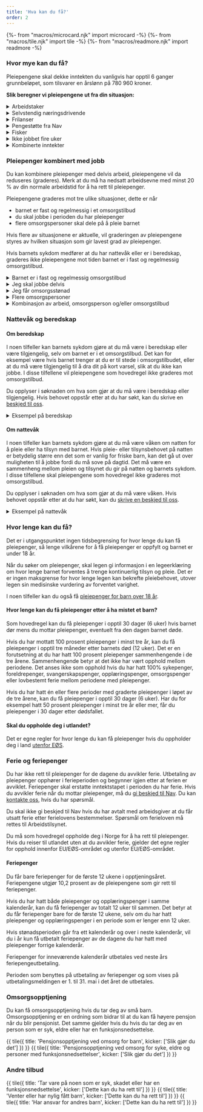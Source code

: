 ```yaml
---
title: 'Hva kan du få?'
order: 2
---
```

{%- from "macros/microcard.njk" import microcard -%}
{%- from "macros/tile.njk" import tile -%}
{%- from "macros/readmore.njk" import readmore -%}

### Hvor mye kan du få?

Pleiepengene skal dekke inntekten du vanligvis har opptil 6 ganger grunnbeløpet, som tilsvarer en årslønn på  780 960 kroner.

**Slik beregner vi pleiepengene ut fra din situasjon:**

<div class='accordion'>
  <details>
    <summary>Arbeidstaker</summary>
    {% prose %}{% endprose %}
  </details>
  <details>
    <summary>Selvstendig næringsdrivende</summary>
    {% prose %}{% endprose %}
  </details>
  <details>
    <summary>Frilanser</summary>
    {% prose %}{% endprose %}
  </details>
  <details>
    <summary>Pengestøtte fra Nav</summary>
    {% prose %}{% endprose %}
  </details>
  <details>
    <summary>Fisker</summary>
    {% prose %}{% endprose %}
  </details>
  <details>
    <summary>Ikke jobbet fire uker</summary>
    {% prose %}{% endprose %}
  </details>
  <details>
    <summary>Kombinerte inntekter</summary>
    {% prose %}{% endprose %}
  </details>
</div>

### Pleiepenger kombinert med jobb

Du kan kombinere pleiepenger med delvis arbeid, pleiepengene vil da reduseres (graderes). Merk at du må ha nedsatt arbeidsevne med minst 20 % av din normale arbeidstid for å ha rett til pleiepenger. 

Pleiepengene graderes mot tre ulike situasjoner, dette er når

* barnet er fast og regelmessig i et omsorgstilbud
* du skal jobbe i perioden du har pleiepenger
* flere omsorgspersoner skal dele på å pleie barnet

Hvis flere av situasjonene er aktuelle, vil graderingen av pleiepengene styres av hvilken situasjon som gir lavest grad av pleiepenger. 

Hvis barnets sykdom medfører at du har nattevåk eller er i beredskap, graderes ikke pleiepengene mot tiden barnet er i fast og regelmessig omsorgstilbud. 

<div class='accordion'>
  <details>
    <summary>Barnet er i fast og regelmessig omsorgstilbud</summary>
    {% prose %}{% endprose %}
  </details>
  <details>
    <summary>Jeg skal jobbe delvis</summary>
    {% prose %}{% endprose %}
  </details>
  <details>
    <summary>Jeg får omsorgsstønad</summary>
    {% prose %}{% endprose %}
  </details>
  <details>
    <summary>Flere omsorgspersoner</summary>
    {% prose %}{% endprose %}
  </details>
  <details>
    <summary>Kombinasjon av arbeid, omsorgsperson og/eller omsorgstilbud</summary>
    {% prose %}{% endprose %}
  </details>
</div>

### Nattevåk og beredskap

#### Om beredskap

I noen tilfeller kan barnets sykdom gjøre at du må være i beredskap eller være tilgjengelig, selv om barnet er i et omsorgstilbud. Det kan for eksempel være hvis barnet trenger at du er til stede i omsorgstilbudet, eller at du må være tilgjengelig til å dra dit på kort varsel, slik at du ikke kan jobbe. I disse tilfellene vil pleiepengene som hovedregel ikke graderes mot omsorgstilbud.

Du opplyser i søknaden om hva som gjør at du må være i beredskap eller tilgjengelig. Hvis behovet oppstår etter at du har søkt, kan du skrive en [beskjed til oss](#).

<div class='readmore'>
  <details>
    <summary>Eksempel på beredskap</summary>
    {% prose %}{% endprose %}
  </details>
</div>

#### Om nattevåk

I noen tilfeller kan barnets sykdom gjøre at du må være våken om natten for å pleie eller ha tilsyn med barnet. Hvis pleie- eller tilsynsbehovet på natten er betydelig større enn det som er vanlig for friske barn, kan det gå ut over muligheten til å jobbe fordi du må sove på dagtid. Det må være en sammenheng mellom pleien og tilsynet du gir på natten og barnets sykdom. I disse tilfellene skal pleiepengene som hovedregel ikke graderes mot omsorgstilbud.

Du opplyser i søknaden om hva som gjør at du må være våken. Hvis behovet oppstår etter at du har søkt, kan du [skrive en beskjed til oss](#).

<div class='readmore'>
  <details>
    <summary>Eksempel på nattevåk</summary>
    {% prose %}{% endprose %}
  </details>
</div>

### Hvor lenge kan du få?

Det er i utgangspunktet ingen tidsbegrensing for hvor lenge du kan få pleiepenger, så lenge vilkårene for å få pleiepenger er oppfylt og barnet er under 18 år.

Når du søker om pleiepenger, skal legen gi informasjon i en legeerklæring om hvor lenge barnet forventes å trenge kontinuerlig tilsyn og pleie. Det er er ingen maksgrense for hvor lenge legen kan bekrefte pleiebehovet, utover legen sin medisinske vurdering av forventet varighet. 

I noen tilfeller kan du også få [pleiepenger for barn over 18 år](#).

#### Hvor lenge kan du få pleiepenger etter å ha mistet et barn? 

Som hovedregel kan du få pleiepenger i opptil 30 dager (6 uker) hvis barnet dør mens du mottar pleiepenger, eventuelt fra den dagen barnet døde.

Hvis du har mottatt 100 prosent pleiepenger i minst tre år, kan du få pleiepenger i opptil tre måneder etter barnets død (12 uker). Det er en forutsetning at du har hatt 100 prosent pleiepenger sammenhengende i de tre årene. Sammenhengende betyr at det ikke har vært opphold mellom periodene. Det anses ikke som opphold hvis du har hatt 100% sykepenger, foreldrepenger, svangerskapspenger, opplæringspenger, omsorgspenger eller lovbestemt ferie mellom periodene med pleiepenger.

Hvis du har hatt én eller flere perioder med graderte pleiepenger i løpet av de tre årene, kan du få pleiepenger i opptil 30 dager (6 uker). Har du for eksempel hatt 50 prosent pleiepenger i minst tre år eller mer, får du pleiepenger i 30 dager etter dødsfallet.

#### Skal du oppholde deg i utlandet? 

Det er egne regler for hvor lenge du kan få pleiepenger hvis du oppholder deg i land [utenfor EØS](#).

### Ferie og feriepenger

Du har ikke rett til pleiepenger for de dagene du avvikler ferie. Utbetaling av pleiepenger opphører i ferieperioden og begynner igjen etter at ferien er avviklet. Feriepenger skal erstatte inntektstapet i perioden du har ferie. Hvis du avvikler ferie når du mottar pleiepenger, må du [gi beskjed til Nav](#). Du kan [kontakte oss](#), hvis du har spørsmål.

Du skal ikke gi beskjed til Nav hvis du har avtalt med arbeidsgiver at du får utsatt ferie etter ferielovens bestemmelser. Spørsmål om ferieloven må rettes til Arbeidstilsynet.

Du må som hovedregel oppholde deg i Norge for å ha rett til pleiepenger. Hvis du reiser til utlandet uten at du avvikler ferie, gjelder det egne regler for opphold innenfor EU/EØS-området og utenfor EU/EØS-området. 

#### Feriepenger

Du får bare feriepenger for de første 12 ukene i opptjeningsåret. Feriepengene utgjør 10,2 prosent av de pleiepengene som gir rett til feriepenger. 

Hvis du har hatt både pleiepenger og opplæringspenger i samme kalenderår, kan du få feriepenger av totalt 12 uker til sammen. Det betyr at du får feriepenger bare for de første 12 ukene, selv om du har hatt pleiepenger og opplæringspenger i en periode som er lenger enn 12 uker.

Hvis stønadsperioden går fra ett kalenderår og over i neste kalenderår, vil du i år kun få utbetalt feriepenger av de dagene du har hatt med pleiepenger forrige kalenderår.

Feriepenger for inneværende kalenderår utbetales ved neste års feriepengeutbetaling.

Perioden som benyttes på utbetaling av feriepenger og som vises på utbetalingsmeldingen er 1. til 31. mai i det året de utbetales.

### Omsorgsopptjening

Du kan få omsorgsopptjening hvis du tar deg av små barn. Omsorgsopptjening er en ordning som bidrar til at du kan få høyere pensjon når du blir pensjonist. Det samme gjelder hvis du hvis du tar deg av en person som er syk, eldre eller har en funksjonsnedsettelse.

{{ tile({ title: 'Pensjonsopptjening ved omsorg for barn', kicker: ['Slik gjør du det'] }) }}
{{ tile({ title: 'Pensjonsopptjening ved omsorg for syke, eldre og personer med funksjonsnedsettelser', kicker: ['Slik gjør du det'] }) }}

### Andre tilbud

<div class="grid gap-3 mt-2">
{{ tile({ title: 'Tar vare på noen som er syk, skadet eller har en funksjonsnedsettelse', kicker: ['Dette kan du ha rett til'] }) }}
{{ tile({ title: 'Venter eller har nylig fått barn', kicker: ['Dette kan du ha rett til'] }) }}
{{ tile({ title: 'Har ansvar for andres barn', kicker: ['Dette kan du ha rett til'] }) }}
</div>
